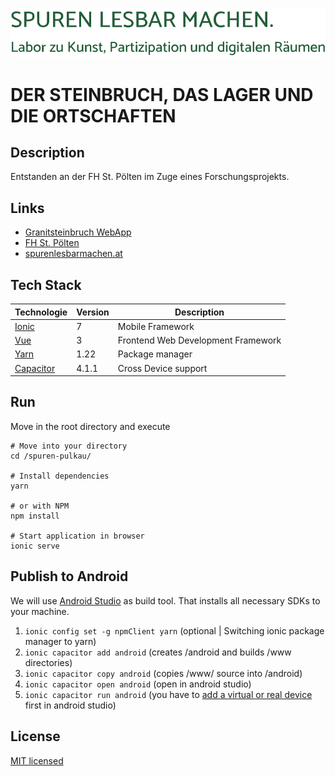 ![spuren_logo.svg](./public/img/spuren_logo.svg)

# DER STEINBRUCH, DAS LAGER UND DIE ORTSCHAFTEN

## Description
Entstanden an der FH St. Pölten im Zuge eines Forschungsprojekts.

## Links
* [Granitsteinbruch WebApp](https://granitsteinbruch.at/)
* [FH St. Pölten](https://research.fhstp.ac.at/projekte/spuren-lesbar-machen-im-ns-zwangsarbeitslager-roggendorf-pulkau)
* [spurenlesbarmachen.at](https://www.spurenlesbarmachen.at/)


## Tech Stack

| Technologie                                        | Version | Description                        |
|----------------------------------------------------|---------|------------------------------------|
| [Ionic](https://ionicframework.com/docs/components) | 7       | Mobile Framework                   |
| [Vue](https://vuejs.org/guide/introduction.html)   | 3       | Frontend Web Development Framework |
| [Yarn](https://yarnpkg.com/)                       | 1.22    | Package manager                    |
| [Capacitor](https://capacitorjs.com/)              | 4.1.1   | Cross Device support               |


## Run

Move in the root directory and execute 
```
# Move into your directory
cd /spuren-pulkau/

# Install dependencies
yarn

# or with NPM
npm install

# Start application in browser
ionic serve
```

## Publish to Android
We will use [Android Studio](https://developer.android.com/studio) as build tool. That installs all necessary SDKs to your machine. 

1. ```ionic config set -g npmClient yarn``` (optional | Switching ionic package manager to yarn)
2. ```ionic capacitor add android``` (creates /android and builds /www directories)
3. ```ionic capacitor copy android``` (copies /www/ source into /android)
4. ```ionic capacitor open android``` (open in android studio)
5. ```ionic capacitor run android``` (you have to [add a virtual or real device](https://developer.android.com/studio/run/managing-avds) first in android studio)

## License
[MIT licensed](LICENSE)
